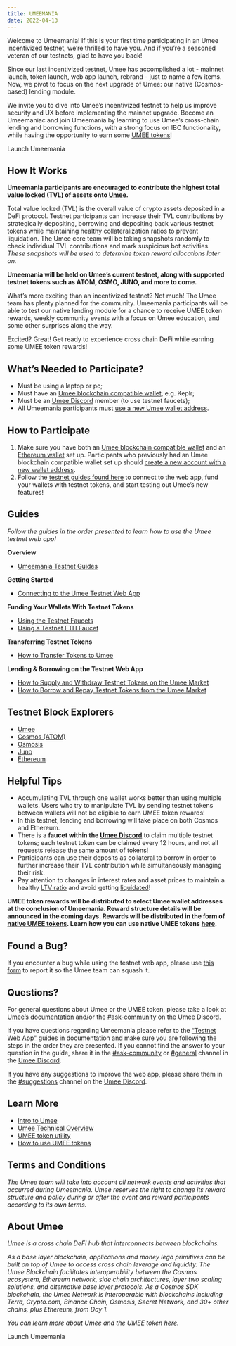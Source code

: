 ```yaml
---
title: UMEEMANIA
date: 2022-04-13
---
```


Welcome to Umeemania! If this is your first time participating in an Umee incentivized testnet, we’re thrilled to have you. And if you’re a seasoned veteran of our testnets, glad to have you back!

Since our last incentivized testnet, Umee has accomplished a lot - mainnet launch, token launch, web app launch, rebrand - just to name a few items. Now, we pivot to focus on the next upgrade of Umee: our native (Cosmos-based) lending module. 

We invite you to dive into Umee’s incentivized testnet to help us improve security and UX before implementing the mainnet upgrade. Become an Umeemaniac and join Umeemania by learning to use Umee’s cross-chain lending and borrowing functions, with a strong focus on IBC functionality, while having the opportunity to earn some [UMEE tokens](https://medium.com/umeeblog/umee-token-economics-cd15ef08f8be)!

<ButtonGradient href="https://testnet.umee.cc/">Launch Umeemania</ButtonGradient>

## How It Works

**Umeemania participants are encouraged to contribute the highest total value locked (TVL) of assets onto [Umee](http://testnet.umee.cc).**

Total value locked (TVL) is the overall value of crypto assets deposited in a DeFi protocol. Testnet participants can increase their TVL contributions by strategically depositing, borrowing and depositing back various testnet tokens while maintaining healthy collateralization ratios to prevent liquidation. The Umee core team will be taking snapshots randomly to check individual TVL contributions and mark suspicious bot activities. *These snapshots will be used to determine token reward allocations later on.*

**Umeemania will be held on Umee’s current testnet, along with supported testnet tokens such as ATOM, OSMO, JUNO, and more to come.**

What’s more exciting than an incentivized testnet? Not much! The Umee team has plenty planned for the community. Umeemania participants will be able to test our native lending module for a chance to receive UMEE token rewards, weekly community events with a focus on Umee education, and some other surprises along the way. 

Excited? Great! Get ready to experience cross chain DeFi while earning some UMEE token rewards!

## What’s Needed to Participate?

- Must be using a laptop or pc;
- Must have an [Umee blockchain compatible wallet](https://docs.umee.cc/umee/user-guides/wallet-set-up/setting-up-an-umee-blockchain-compatible-wallet), e.g. Keplr;
- Must be an [Umee Discord](https://discord.gg/umee) member (to use testnet faucets);
- All Umeemania participants must [use a new Umee wallet address](https://docs.umee.cc/umee/user-guides/wallet-set-up/setting-up-an-umee-blockchain-compatible-wallet#to-create-another-wallet-with-keplr).

## How to Participate

1. Make sure you have both an [Umee blockchain compatible wallet](https://docs.umee.cc/umee/user-guides/wallet-set-up/setting-up-an-umee-blockchain-compatible-wallet) and an [Ethereum wallet](https://docs.umee.cc/umee/user-guides/wallet-set-up/setting-up-an-ethereum-wallet) set up. Participants who previously had an Umee blockchain compatible wallet set up should [create a new account with a new wallet address](https://docs.umee.cc/umee/user-guides/wallet-set-up/setting-up-an-umee-blockchain-compatible-wallet#to-create-another-wallet-with-keplr).
2. Follow the [testnet guides found here](https://docs.umee.cc/umee/user-guides/umeemania-testnet) to connect to the web app, fund your wallets with testnet tokens, and start testing out Umee’s new features!

## Guides

*Follow the guides in the order presented to learn how to use the Umee testnet web app!*

**Overview**
- [Umeemania Testnet Guides](https://docs.umee.cc/umee/user-guides/umeemania-testnet)

**Getting Started**
- [Connecting to the Umee Testnet Web App](https://docs.umee.cc/umee/user-guides/umeemania-testnet/connecting-wallets)

**Funding Your Wallets With Testnet Tokens**
- [Using the Testnet Faucets](https://docs.umee.cc/umee/user-guides/umeemania-testnet/using-testnet-faucets) 
- [Using a Testnet ETH Faucet](https://docs.umee.cc/umee/user-guides/umeemania-testnet/using-testnet-faucets#claiming-testnet-eth)

**Transferring Testnet Tokens**
- [How to Transfer Tokens to Umee](https://docs.umee.cc/umee/user-guides/umeemania-testnet/transferring-tokens-to-umee)

**Lending & Borrowing on the Testnet Web App**
- [How to Supply and Withdraw Testnet Tokens on the Umee Market](https://docs.umee.cc/umee/user-guides/umeemania-testnet/supply-and-withdraw)
- [How to Borrow and Repay Testnet Tokens from the Umee Market](https://docs.umee.cc/umee/user-guides/umeemania-testnet/borrow-and-repay) 

## Testnet Block Explorers
- [Umee](https://explorer.umeemania-1.network.umee.cc/umee) 
- [Cosmos (ATOM)](https://explorer.umeemania-1.network.umee.cc/cosmos)
- [Osmosis](https://explorer.umeemania-1.network.umee.cc/osmosis)
- [Juno](https://explorer.umeemania-1.network.umee.cc/juno)
- [Ethereum](https://goerli.etherscan.io/)

## Helpful Tips 
- Accumulating TVL through one wallet works better than using multiple wallets. Users who try to manipulate TVL by sending testnet tokens between wallets will not be eligible to earn UMEE token rewards!
- In this testnet, lending and borrowing will take place on both Cosmos and Ethereum.
- There is a **faucet within the [Umee Discord](https://discord.gg/umee)** to claim multiple testnet tokens; each testnet token can be claimed every 12 hours, and not all requests release the same amount of tokens!
- Participants can use their deposits as collateral to borrow in order to further increase their TVL contribution while simultaneously managing their risk.
- Pay attention to changes in interest rates and asset prices to maintain a healthy [LTV ratio](https://docs.umee.cc/umee/blockchain-basics-1/defi-basics/lending-and-borrowing-in-defi#loan-to-value) and avoid getting [liquidated](https://docs.umee.cc/umee/blockchain-basics-1/defi-basics/lending-and-borrowing-in-defi#liquidation)!

**UMEE token rewards will be distributed to select Umee wallet addresses at the conclusion of Umeemania. Reward structure details will be announced in the coming days. Rewards will be distributed in the form of [native UMEE tokens](https://docs.umee.cc/umee/umee-token/token-format). Learn how you can use native UMEE tokens [here](https://docs.umee.cc/umee/user-guides/using-umee-tokens/using-native-umee-tokens).**

## Found a Bug? 

If you encounter a bug while using the testnet web app, please use [this form](https://forms.gle/CFhWWa5BhHh4EZnUA) to report it so the Umee team can squash it.

## Questions?

For general questions about Umee or the UMEE token, please take a look at [Umee’s documentation](https://docs.umee.cc/umee/) and/or the [#ask-community](https://discord.gg/umee) on the Umee Discord.

If you have questions regarding Umeemania please refer to the [“Testnet Web App"](https://docs.umee.cc/umee/user-guides/umeemania-testnet) guides in documentation and make sure you are following the steps in the order they are presented. If you cannot find the answer to your question in the guide, share it in the [#ask-community](https://discord.gg/umee) or [#general](https://discord.gg/umee) channel in the [Umee Discord](https://discord.gg/umee). 

If you have any suggestions to improve the web app, please share them in the [#suggestions](https://discord.gg/umee) channel on the [Umee Discord](https://discord.gg/umee).

## Learn More 
- [Intro to Umee](https://medium.com/umeeblog/enter-the-umeeverse-cross-chain-defi-f0a7a48db144)
- [Umee Technical Overview](https://docs.umee.cc/umee/umee-technical-overview/untitled)
- [UMEE token utility](https://docs.umee.cc/umee/umee-token/token-usage)
- [How to use UMEE tokens](https://docs.umee.cc/umee/user-guides/using-umee-tokens)

## Terms and Conditions 

*The Umee team will take into account all network events and activities that occurred during Umeemania. Umee reserves the right to change its reward structure and policy during or after the event and reward participants according to its own terms.*

## About Umee

*Umee is a cross chain DeFi hub that interconnects between blockchains.* 

*As a base layer blockchain, applications and money lego primitives can be built on top of Umee to access cross chain leverage and liquidity. The Umee Blockchain facilitates interoperability between the Cosmos ecosystem, Ethereum network, side chain architectures, layer two scaling solutions, and alternative base layer protocols. As a Cosmos SDK blockchain, the Umee Network is interoperable with blockchains including Terra, Crypto.com, Binance Chain, Osmosis, Secret Network, and 30+ other chains, plus Ethereum, from Day 1.*

*You can learn more about Umee and the UMEE token [here](https://docs.umee.cc/umee/).*

<ButtonGradient href="https://testnet.umee.cc/">Launch Umeemania</ButtonGradient>
